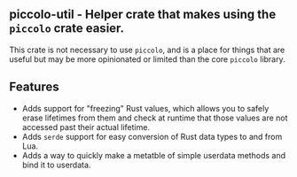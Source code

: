 ## piccolo-util - Helper crate that makes using the `piccolo` crate easier.

This crate is not necessary to use `piccolo`, and is a place for things that are
useful but may be more opinionated or limited than the core `piccolo` library.

## Features

* Adds support for "freezing" Rust values, which allows you to safely erase
  lifetimes from them and check at runtime that those values are not accessed
  past their actual lifetime.
* Adds `serde` support for easy conversion of Rust data types to and from Lua.
* Adds a way to quickly make a metatble of simple userdata methods and bind it
  to userdata.
